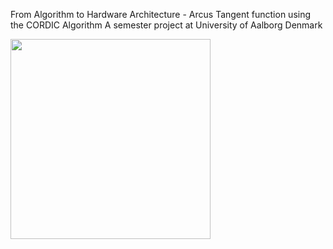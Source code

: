 
From Algorithm to Hardware Architecture - Arcus Tangent function using the CORDIC Algorithm
A semester project at University of Aalborg Denmark 

<img src="https://github.com/TORKGB/CORDIC_Co_Processor/blob/main/figures_and_media/front_cover.png"  height="320"/>
